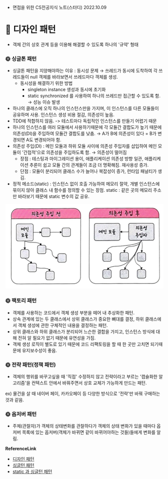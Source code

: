 - 면접을 위한 CS전공지식 노트(스터디) 2022.10.09
  
  

# 📌 디자인 패턴

- 객체 간의 상호 관계 등을 이용해 해결할 수 있도록 하나의 '규약' 형태

### 🌞 싱글톤 패턴

- 싱글톤 패턴을 지양해야하는 이유 : 동시성 문제 → 쓰레드가 동시에 도착하여 각 쓰레드들이 null 객체를 바라보면서 쓰레드마다 객체를 생성.
    - 동시성을 해결하기 위한 방법
        - singleton instance 생성과 동시에 초기화
        - static synchronized 를 사용하여 하나의 쓰레드만 접근할 수 있도록 함. → 성능 이슈 발생
- 하나의 클래스에 오직 하나의 인스턴스만을 가지며, 이 인스턴스를 다른 모듈들이 공유하며 사용. 인스턴스 생성 비용 절감, 의존성이 높음.
- TDD에 적합하지 않음. -> 테스트마다 독립적인 인스턴스를 만들기 어렵기 때문
- 하나의 인스턴스를 여러 모듈에서 사용하기때문에 각 모듈간 결합도가 높기 때문에 의존성(DI)을 주입하여 모듈간 결합도를 낮춤.
→ A가 B에 의존성이 있다 = B가 변경되면 A도 변경되어야 함.
- 의존성 주입(DI) : 메인 모듈과 하위 모듈 사이에 의존성 주입자를 삽입하여 메인 모듈이 '간접적'으로 의존성을 주입하도록 함. → 의존성이 떨어짐
    - 장점 : 테스팅과 마이그레이션 용이, 애플리케이션 의존성 방향 일관, 애플리케이션 추론이 쉽고 모듈 간의 관계들이 조금 더 명확해짐. 재사용성 증가.
    - 단점 : 모듈이 분리되어 클래스 수가 늘어나 복잡성이 증가, 런타임 패널티가 생김.
- 정적 메소드(static) : 인스턴스 없이 호출 가능하여 메모리 절약, 개별 인스턴스에 묶이지 않아 클래스 내 함수를 정의할 수 있는 장점. static : 같은 곳의 메모리 주소만 바라보기 때문에 static 변수의 값 공유.

![의존성 주입](../Resource/dp-di.jpeg)

### 🌞 팩토리 패턴

- 객체를 사용하는 코드에서 객체 생성 부분을 떼어 내 추상화한 패턴.
- 상속 관계에 있는 두 클래스에서 상위 클래스가 중요한 뼈대를 결정, 하위 클래스에서 객체 생성에 관한 구체적인 내용을 결정하는 패턴.
- 상위 클래스와 하위 클래스가 분리되어 느슨한 결합을 가지고, 인스턴스 방식에 대해 전혀 알 필요가 없기 때문에 유연성을 가짐.
- 객체 생성 로직이 별도로 있기 때문에 코드 리팩토링을 할 때 한 곳만 고치면 되기때문에 유지보수성이 좋음.

### 🌞 전략 패턴(정책 패턴)

- 객체의 행위를 바꾸고싶을 때 '직접' 수정하지 않고 전략이라고 부르는 '캡슐화한 알고리즘'을 컨텍스트 안에서 바꿔주면서 상호 교체가 가능하게 만드는 패턴.

ex) 물건을 살 때 네이버 페이, 카카오페이 등 다양한 방식으로 '전략'만 바꿔 구매하는 것과 같음.

### 🌞 옵저버 패턴

- 주체(관찰자)가 객체의 상태변화를 관찰하다가 객체의 상태 변화가 있을 때마다 옵저버 목록에 있는 옵저버(객체가 바뀌면 같이 바뀌어야하는 것들)들에게 변화를 알림.

**ReferenceLink**

- [디자인 패턴](https://www.hanbit.co.kr/channel/category/category_view.html?cms_code=CMS8616098823)
- [싱글턴 패턴](https://cjw-awdsd.tistory.com/42)
- [static 과 싱글턴 패턴](https://wikidocs.net/228)